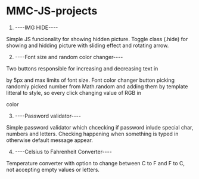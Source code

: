 # MMC-JS-projects

1. ----IMG HIDE----

Simple JS funcionality for showing hidden picture. Toggle class (.hide) for showing and hidding picture with sliding effect and rotating arrow.

2. ----Font size and random color changer----

Two buttons responsible for increasing and decreasing text in <p> by 5px and max limits of font size.
Font color changer button picking randomly picked number from Math.random and adding them by template litteral to style, so every click changing value of RGB in <p> color

3. ----Password validator----

Simple password validator which chcecking if password inlude special char, numbers and letters. Checking happening when something is typed in otherwise default message appear.
    
4. ----Celsius to Fahrenheit Converter----

Temperature converter with option to change between C to F and F to C, not accepting empty values or letters. 


